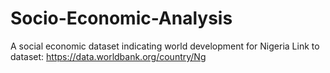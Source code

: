 # Socio-Economic-Analysis
A social economic dataset indicating world development for Nigeria
Link to dataset: https://data.worldbank.org/country/Ng
